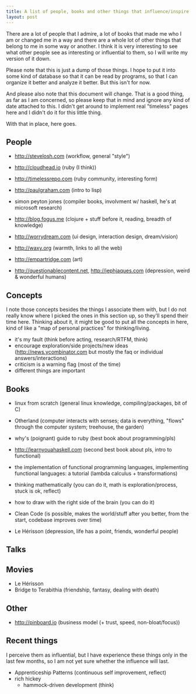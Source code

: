 ```yaml
---
title: A list of people, books and other things that influence/inspire me
layout: post
---
```


There are a lot of people that I admire, a lot of books that made me who
I am or changed me in a way and there are a whole lot of other things
that belong to me in some way or another. I think it is very interesting
to see what other people see as interesting or influential to them, so I
will write my version of it down.

Please note that this is just a dump of those things. I hope to put it
into some kind of database so that it can be read by programs, so that I
can organize it better and analyze it better. But this isn't for now.

And please also note that this document will change. That is a good
thing, as far as I am concerned, so please keep that in mind and ignore
any kind of date attached to this. I didn't get around to implement real
"timeless" pages here and I didn't do it for this little thing.

With that in place, here goes.

## People

* <http://stevelosh.com> (workflow, general "style")
* <http://cloudhead.io> (ruby (I think))
* <http://timelessrepo.com> (ruby community, interesting form)
* <http://paulgraham.com> (intro to lisp)
* simon peyton jones (compiler books, involvment w/ haskell, he's at
  microsoft research)
* <http://blog.fogus.me> (clojure + stuff before it, reading, breadth of
  knowledge)

* <http://worrydream.com> (ui design, interaction design, dream/vision)
* <http://waxy.org> (warmth, links to all the web)

* <http://empartridge.com> (art)
* <http://questionablecontent.net>, <http://jephjaques.com> (depression,
  weird & wonderful humans)

## Concepts

I note those concepts besides the things I associate them with, but I do
not really know where I picked the ones in this section up, so they'll
spend their time here. Thinking about it, it might be good to put all
the concepts in here, kind of like a "map of personal practices" for
thinking/living.

* it's my fault (think before acting, research/RTFM, think)
* encourage exploration/side projects/new ideas
  (<http://news.ycombinator.com> but mostly the faq or individual
  answers/interactions)
* criticism is a warning flag (most of the time)
* different things are important

## Books

* linux from scratch (general linux knowledge, compiling/packages, bit
  of C)
* Otherland (computer interacts with senses; data is everything, "flows"
  through the computer system; treehouse, the garden)
* why's (poignant) guide to ruby (best book about programming/pls)
* <http://learnyouahaskell.com> (second best book about pls, intro to
  functional)
* the implementation of functional programming languages,
  implementing functional languages: a tutorial (lambda calculus + transformations)

* thinking mathematically (you can do it, math is exploration/process,
  stuck is ok, reflect)
* how to draw with the right side of the brain (you can do it)

* Clean Code (is possible, makes the world/stuff after you better, from
  the start, codebase improves over time)

* Le Hérisson (depression, life has a point, friends, wonderful people)

## Talks

## Movies

* Le Hérisson
* Bridge to Terabithia (friendship, fantasy, dealing with death)

## Other

* <http://pinboard.io> (business model (+ trust, speed, non-bloat/focus))

## Recent things

I perceive them as influential, but I have experience these things only
in the last few months, so I am not yet sure whether the influence will
last.

* Apprenticeship Patterns (continuous self improvement, reflect)
* rich hickey
    * hammock-driven development (think)
